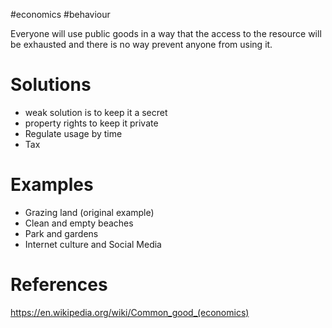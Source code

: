 #economics #behaviour 

Everyone will use public goods in a way that the access to the resource will be exhausted and there is no way prevent anyone from using it. 

# Solutions
- weak solution is to keep it a secret
- property rights to keep it private
- Regulate usage by time
- Tax

# Examples
- Grazing land (original example)
- Clean and empty beaches
- Park and gardens
- Internet culture and Social Media
# References
https://en.wikipedia.org/wiki/Common_good_(economics)